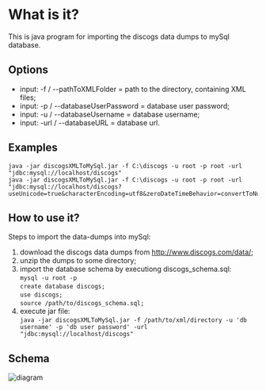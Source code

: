 # What is it?
This is java program for importing the discogs data dumps to mySql database.

## Options 
* input: -f / --pathToXMLFolder = path to the directory, containing XML files;
* input: -p / --databaseUserPassword = database user password;
* input: -u / --databaseUsername = database username;
* input: -url / --databaseURL = database url.

## Examples
    java -jar discogsXMLToMySql.jar -f C:\discogs -u root -p root -url "jdbc:mysql://localhost/discogs"
    java -jar discogsXMLToMySql.jar -f C:\discogs -u root -p root -url "jdbc:mysql://localhost/discogs?useUnicode=true&characterEncoding=utf8&zeroDateTimeBehavior=convertToNull&serverTimezone=UTC&rewriteBatchedStatements=true"

## How to use it?
Steps to import the data-dumps into mySql:
1. download the discogs data dumps from http://www.discogs.com/data/;
2. unzip the dumps to some directory;
3. import the database schema by executiong discogs_schema.sql:  
    `mysql -u root -p`  
    `create database discogs;`  
    `use discogs;`  
    `source /path/to/discogs_schema.sql;`  
4. execute jar file:  
`java -jar discogsXMLToMySql.jar -f /path/to/xml/directory -u 'db username' -p 'db user password' -url "jdbc:mysql://localhost/discogs"`

## Schema
![diagram](https://user-images.githubusercontent.com/8464572/85536904-2c7dc180-b61c-11ea-9387-fcaf9e6637d6.png)
